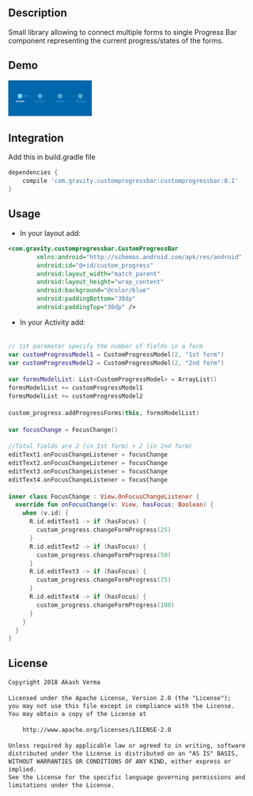 ## Description

Small library allowing to connect multiple forms to single Progress Bar component representing the current progress/states of the forms. 

## Demo

![CustomProgressBar](screenshots/custom_progress.gif)    

## Integration     

Add this in build.gradle file

```groovy
dependencies {
    compile 'com.gravity.customprogressbar:customprogressbar:0.1'
}
```

## Usage

-	In your layout add:

```xml
<com.gravity.customprogressbar.CustomProgressBar
        xmlns:android="http://schemas.android.com/apk/res/android"
        android:id="@+id/custom_progress"
        android:layout_width="match_parent"
        android:layout_height="wrap_content"
        android:background="@color/blue"
        android:paddingBottom="30dp"
        android:paddingTop="30dp" />
```

- In your Activity add:

```kotlin

// 1st parameter specify the number of fields in a form 
var customProgressModel1 = CustomProgressModel(2, "1st form")
var customProgressModel2 = CustomProgressModel(2, "2nd form")

var formsModelList: List<CustomProgressModel> = ArrayList()
formsModelList += customProgressModel1
formsModelList += customProgressModel2

custom_progress.addProgressForms(this, formsModelList)

var focusChange = FocusChange()

//Total fields are 2 (in 1st form) + 2 (in 2nd form)
editText1.onFocusChangeListener = focusChange
editText2.onFocusChangeListener = focusChange
editText3.onFocusChangeListener = focusChange
editText4.onFocusChangeListener = focusChange

inner class FocusChange : View.OnFocusChangeListener {
  override fun onFocusChange(v: View, hasFocus: Boolean) {
    when (v.id) {
      R.id.editText1 -> if (hasFocus) {
        custom_progress.changeFormProgress(25)
      }
      R.id.editText2 -> if (hasFocus) {
        custom_progress.changeFormProgress(50)
      }
      R.id.editText3 -> if (hasFocus) {
        custom_progress.changeFormProgress(75)
      }
      R.id.editText4 -> if (hasFocus) {
        custom_progress.changeFormProgress(100)
      }
    }
  }
}
```

## License

```
Copyright 2018 Akash Verma

Licensed under the Apache License, Version 2.0 (the "License");
you may not use this file except in compliance with the License.
You may obtain a copy of the License at

    http://www.apache.org/licenses/LICENSE-2.0

Unless required by applicable law or agreed to in writing, software
distributed under the License is distributed on an "AS IS" BASIS,
WITHOUT WARRANTIES OR CONDITIONS OF ANY KIND, either express or implied.
See the License for the specific language governing permissions and
limitations under the License.
```
